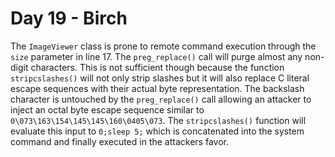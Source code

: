 # Day 19 - Birch

The `ImageViewer` class is prone to remote command execution through the
`size` parameter in line 17. The `preg_replace()` call will purge almost
any non-digit characters. This is not sufficient though because the
function `stripcslashes()` will not only strip slashes but it will also
replace C literal escape sequences with their actual byte
representation. The backslash character is untouched by the
`preg_replace()` call allowing an attacker to inject an octal byte
escape sequence similar to `0\073\163\154\145\145\160\0405\073`. The
`stripcslashes()` function will evaluate this input to `0;sleep 5;`
which is concatenated into the system command and finally executed in
the attackers favor.
